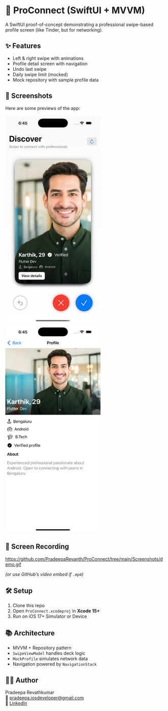 # 🚀 ProConnect (SwiftUI + MVVM)

A SwiftUI proof-of-concept demonstrating a professional swipe-based profile screen (like Tinder, but for networking).  

## ✨ Features
- Left & right swipe with animations  
- Profile detail screen with navigation  
- Undo last swipe  
- Daily swipe limit (mocked)  
- Mock repository with sample profile data  

## 📸 Screenshots
Here are some previews of the app:

<img src="Screenshots/swipe-deck.png" width="300" alt="Swipe Deck Screen" />
<img src="Screenshots/profile-detail.png" width="300" alt="Profile Detail Screen" />

## 🎥 Screen Recording
https://github.com/PradeepaRevanth/ProConnect/tree/main/Screenshots/demo.gif

*(or use GitHub’s video embed if `.mp4`)*

## 🛠️ Setup
1. Clone this repo  
2. Open `ProConnect.xcodeproj` in **Xcode 15+**  
3. Run on iOS 17+ Simulator or Device  

## 📚 Architecture
- MVVM + Repository pattern  
- `SwipeViewModel` handles deck logic  
- `MockProfile` simulates network data  
- Navigation powered by `NavigationStack`  

## 👨‍💻 Author
Pradeepa Revathkumar  
📧 pradeepa.iosdeveloper@gmail.com  
🔗 [LinkedIn](https://www.linkedin.com/in/pradeepa-muthuraman-830953178/)  
